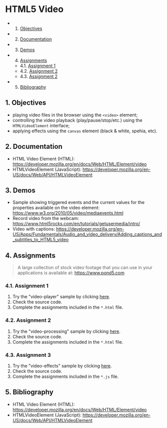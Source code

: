 # HTML5 Video

<!-- vscode-markdown-toc -->
* 1. [Objectives](#Objectives)
* 2. [Documentation](#Documentation)
* 3. [Demos](#Demos)
* 4. [Assignments](#Assignments)
	* 4.1. [Assignment 1](#Assignment1)
	* 4.2. [Assignment 2](#Assignment2)
	* 4.3. [Assignment 2](#Assignment2-1)
* 5. [Bibliography](#Bibliography)

<!-- vscode-markdown-toc-config
	numbering=true
	autoSave=true
	/vscode-markdown-toc-config -->
<!-- /vscode-markdown-toc -->

##  1. <a name='Objectives'></a>Objectives
- playing video files in the browser using the `<video>` element;
- controlling the video playback (play/pause/stop/etc.) using the `HTMLVideoElement` interface;
- applying effects using the `canvas` element (black & white, spehia, etc).

##  2. <a name='Documentation'></a>Documentation
-   HTML Video Element (HTML):
    <https://developer.mozilla.org/en/docs/Web/HTML/Element/video>
-   HTMLVideoElement (JavaScript):
    <https://developer.mozilla.org/en-US/docs/Web/API/HTMLVideoElement>

##  3. <a name='Demos'></a>Demos
-   Sample showing triggered events and the current values for the properties
    available on the video element:
    <https://www.w3.org/2010/05/video/mediaevents.html>
-   Record video from the webcam:
    <https://www.html5rocks.com/en/tutorials/getusermedia/intro/>
-   Video with captions:
    <https://developer.mozilla.org/en-US/Apps/Fundamentals/Audio_and_video_delivery/Adding_captions_and_subtitles_to_HTML5_video>

##  4. <a name='Assignments'></a>Assignments

> A large collection of stock video footage that you can use in your applications is available at: https://www.pond5.com

###  4.1. <a name='Assignment1'></a>Assignment 1
1. Try the "video-player" sample by clicking [here](https://ase-multimedia.azurewebsites.net/video-player).
2. Check the source code.
3. Complete the assignments included in the `*.html` file.

###  4.2. <a name='Assignment2'></a>Assignment 2
1. Try the "video-processing" sample by clicking [here](https://ase-multimedia.azurewebsites.net/video-processing).
2. Check the source code.
3. Complete the assignments included in the `*.html` file.

###  4.3. <a name='Assignment2-1'></a>Assignment 3
1. Try the "video-effects" sample by clicking [here](https://ase-multimedia.azurewebsites.net/video-effects).
2. Check the source code.
3. Complete the assignments included in the `*.js` file.

##  5. <a name='Bibliography'></a>Bibliography
-   HTML Video Element (HTML):
    <https://developer.mozilla.org/en/docs/Web/HTML/Element/video>
-   HTMLVideoElement (JavaScript):
    <https://developer.mozilla.org/en-US/docs/Web/API/HTMLVideoElement>
